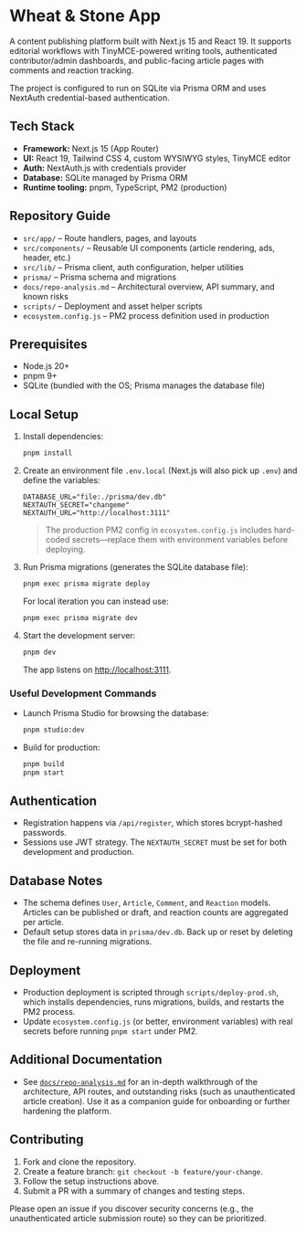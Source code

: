 # Wheat & Stone App

A content publishing platform built with Next.js 15 and React 19. It supports editorial workflows with TinyMCE-powered writing tools, authenticated contributor/admin dashboards, and public-facing article pages with comments and reaction tracking.

The project is configured to run on SQLite via Prisma ORM and uses NextAuth credential-based authentication.

## Tech Stack
- **Framework:** Next.js 15 (App Router)
- **UI:** React 19, Tailwind CSS 4, custom WYSIWYG styles, TinyMCE editor
- **Auth:** NextAuth.js with credentials provider
- **Database:** SQLite managed by Prisma ORM
- **Runtime tooling:** pnpm, TypeScript, PM2 (production)

## Repository Guide
- `src/app/` – Route handlers, pages, and layouts
- `src/components/` – Reusable UI components (article rendering, ads, header, etc.)
- `src/lib/` – Prisma client, auth configuration, helper utilities
- `prisma/` – Prisma schema and migrations
- `docs/repo-analysis.md` – Architectural overview, API summary, and known risks
- `scripts/` – Deployment and asset helper scripts
- `ecosystem.config.js` – PM2 process definition used in production

## Prerequisites
- Node.js 20+
- pnpm 9+
- SQLite (bundled with the OS; Prisma manages the database file)

## Local Setup
1. Install dependencies:
   ```bash
   pnpm install
   ```
2. Create an environment file `.env.local` (Next.js will also pick up `.env`) and define the variables:
   ```env
   DATABASE_URL="file:./prisma/dev.db"
   NEXTAUTH_SECRET="changeme"
   NEXTAUTH_URL="http://localhost:3111"
   ```
   > The production PM2 config in `ecosystem.config.js` includes hard-coded secrets—replace them with environment variables before deploying.
3. Run Prisma migrations (generates the SQLite database file):
   ```bash
   pnpm exec prisma migrate deploy
   ```
   For local iteration you can instead use:
   ```bash
   pnpm exec prisma migrate dev
   ```
4. Start the development server:
   ```bash
   pnpm dev
   ```
   The app listens on [http://localhost:3111](http://localhost:3111).

### Useful Development Commands
- Launch Prisma Studio for browsing the database:
  ```bash
  pnpm studio:dev
  ```
- Build for production:
  ```bash
  pnpm build
  pnpm start
  ```

## Authentication
- Registration happens via `/api/register`, which stores bcrypt-hashed passwords.
- Sessions use JWT strategy. The `NEXTAUTH_SECRET` must be set for both development and production.

## Database Notes
- The schema defines `User`, `Article`, `Comment`, and `Reaction` models. Articles can be published or draft, and reaction counts are aggregated per article.
- Default setup stores data in `prisma/dev.db`. Back up or reset by deleting the file and re-running migrations.

## Deployment
- Production deployment is scripted through `scripts/deploy-prod.sh`, which installs dependencies, runs migrations, builds, and restarts the PM2 process.
- Update `ecosystem.config.js` (or better, environment variables) with real secrets before running `pnpm start` under PM2.

## Additional Documentation
- See [`docs/repo-analysis.md`](docs/repo-analysis.md) for an in-depth walkthrough of the architecture, API routes, and outstanding risks (such as unauthenticated article creation). Use it as a companion guide for onboarding or further hardening the platform.

## Contributing
1. Fork and clone the repository.
2. Create a feature branch: `git checkout -b feature/your-change`.
3. Follow the setup instructions above.
4. Submit a PR with a summary of changes and testing steps.

Please open an issue if you discover security concerns (e.g., the unauthenticated article submission route) so they can be prioritized.
